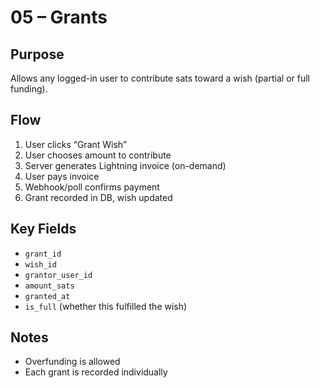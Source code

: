 # 05 – Grants

## Purpose

Allows any logged-in user to contribute sats toward a wish (partial or full funding).

## Flow

1. User clicks “Grant Wish”
2. User chooses amount to contribute
3. Server generates Lightning invoice (on-demand)
4. User pays invoice
5. Webhook/poll confirms payment
6. Grant recorded in DB, wish updated

## Key Fields

- `grant_id`
- `wish_id`
- `grantor_user_id`
- `amount_sats`
- `granted_at`
- `is_full` (whether this fulfilled the wish)

## Notes

- Overfunding is allowed
- Each grant is recorded individually
